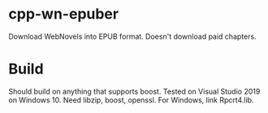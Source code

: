 # cpp-wn-epuber
Download WebNovels into EPUB format. Doesn't download paid chapters.

# Build
Should build on anything that supports boost. Tested on Visual Studio 2019 on Windows 10.
Need libzip, boost, openssl. For Windows, link Rpcrt4.lib.
